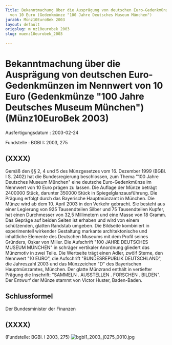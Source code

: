 ```yaml
---
Title: Bekanntmachung über die Ausprägung von deutschen Euro-Gedenkmünzen im Nennwert
  von 10 Euro (Gedenkmünze "100 Jahre Deutsches Museum München")
jurabk: Münz10EuroBek 2003
layout: default
origslug: m_nz10eurobek_2003
slug: muenz10eurobek_2003

---
```


# Bekanntmachung über die Ausprägung von deutschen Euro-Gedenkmünzen im Nennwert von 10 Euro (Gedenkmünze "100 Jahre Deutsches Museum München") (Münz10EuroBek 2003)

Ausfertigungsdatum
:   2003-02-24

Fundstelle
:   BGBl I: 2003, 275

## (XXXX)

Gemäß den §§ 2, 4 und 5 des Münzgesetzes vom 16. Dezember 1999 (BGBl.
I S. 2402) hat die Bundesregierung beschlossen, zum Thema "100 Jahre
Deutsches Museum München" eine deutsche Euro-Gedenkmünze im Nennwert
von 10 Euro prägen zu lassen.
Die Auflage der Münze beträgt 2400000 Stück, darunter 350000 Stück in
Spiegelglanzausführung. Die Prägung erfolgt durch das Bayerische
Hauptmünzamt in München. Die Münze wird ab dem 10. April 2003 in den
Verkehr gebracht. Sie besteht aus einer Legierung von 925
Tausendteilen Silber und 75 Tausendteilen Kupfer, hat einen
Durchmesser von 32,5 Millimetern und eine Masse von 18 Gramm. Das
Gepräge auf beiden Seiten ist erhaben und wird von einem schützenden,
glatten Randstab umgeben.
Die Bildseite kombiniert in experimentell wirkender Gestaltung
markante architektonische und inhaltliche Elemente des Deutschen
Museums mit dem Profil seines Gründers, Oskar von Miller. Die
Aufschrift "100 JAHRE DEUTSCHES MUSEUM MÜNCHEN" in schräger vertikaler
Anordnung gliedert das Münzmotiv in zwei Teile.
Die Wertseite trägt einen Adler, zwölf Sterne, den Nennwert "10 EURO",
die Aufschrift "BUNDESREPUBLIK DEUTSCHLAND", die Jahreszahl 2003 und
das Münzzeichen "D" des Bayerischen Hauptmünzamtes, München.
Der glatte Münzrand enthält in vertiefter Prägung die Inschrift:
"SAMMELN . AUSSTELLEN . FORSCHEN . BILDEN".
Der Entwurf der Münze stammt von Victor Huster, Baden-Baden.

## Schlussformel

Der Bundesminister der Finanzen

## (XXXX)

(Fundstelle: BGBl. I 2003, 275)
![bgbl1_2003_j0275_0010.jpg](bgbl1_2003_j0275_0010.jpg)
